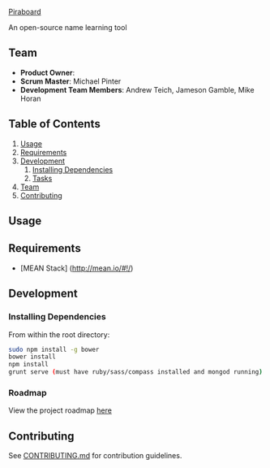 [Piraboard](https://piraboards.herokuapp.com/ "PiraBoard")

An open-source name learning tool

## Team

  - __Product Owner__: 
  - __Scrum Master__: Michael Pinter
  - __Development Team Members__: Andrew Teich, Jameson Gamble, Mike Horan

## Table of Contents

1. [Usage](#Usage)
1. [Requirements](#requirements)
1. [Development](#development)
    1. [Installing Dependencies](#installing-dependencies)
    1. [Tasks](#tasks)
1. [Team](#team)
1. [Contributing](#contributing)

## Usage

> 

## Requirements

- [MEAN Stack] (http://mean.io/#!/)

## Development

### Installing Dependencies

From within the root directory:

```sh
sudo npm install -g bower
bower install
npm install
grunt serve (must have ruby/sass/compass installed and mongod running)
```

### Roadmap

View the project roadmap [here](https://github.com/PiraBoard/studentBoard/issues)


## Contributing

See [CONTRIBUTING.md](https://github.com/PiraBoard/studentBoard/blob/master/CONTRIBUTING.md) for contribution guidelines.
